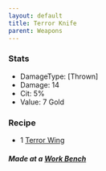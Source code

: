 ```yaml
---
layout: default
title: Terror Knife
parent: Weapons
---
```


### Stats
- DamageType: [Thrown]
- Damage: 14
- Cit: 5%
- Value: 7 Gold

### Recipe
- 1 [Terror Wing](https://ricklugtigheid.github.io/SupernovaMod/docs/items/materials/terror_wing)

##### Made at a [Work Bench](https://terraria.fandom.com/wiki/Work_Benches)
